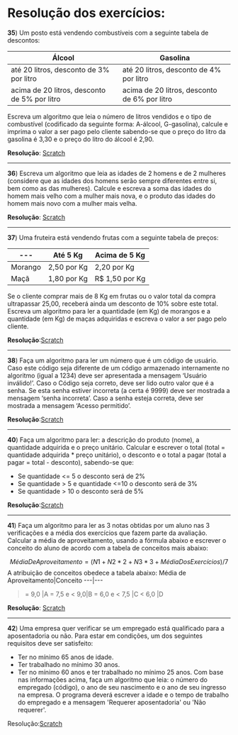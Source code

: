 # Resolução dos exercícios:

**35**) Um posto está vendendo combustíveis com a seguinte tabela de descontos:

Álcool | Gasolina
---|---
até 20 litros, desconto de 3% por litro|até 20 litros, desconto de 4% por litro
acima de 20 litros, desconto de 5% por litro|acima de 20 litros, desconto de 6% por litro

Escreva um algoritmo que leia o número de litros vendidos e o tipo de combustível (codificado da seguinte forma: A-álcool, G-gasolina), calcule e imprima o valor a ser pago pelo cliente sabendo-se que o preço do litro da gasolina é 3,30 e o preço do litro do álcool é 2,90.

**Resolução**: [Scratch](https://scratch.mit.edu/projects/427755427/)

___

**36**) Escreva um algoritmo que leia as idades de 2 homens e de 2 mulheres (considere que as idades dos homens serão sempre diferentes entre si, bem como as das mulheres). Calcule e escreva a soma das idades do homem mais velho com a mulher mais nova, e o produto das idades do homem mais novo com a mulher mais velha.

**Resolução**: [Scratch](https://scratch.mit.edu/projects/427876344/)
___
**37**) Uma fruteira está vendendo frutas com a seguinte tabela de preços:

---|Até 5 Kg|Acima de 5 Kg
---|---|---
Morango|2,50 por Kg|2,20 por Kg
Maçã|1,80 por Kg|R$ 1,50 por Kg

Se o cliente comprar mais de 8 Kg em frutas ou o valor total da compra ultrapassar 25,00, receberá ainda um desconto de 10% sobre este total. Escreva um algoritmo para ler a quantidade (em Kg) de morangos e a quantidade (em Kg) de maças adquiridas e escreva o valor a ser pago pelo cliente.

**Resolução**:[Scratch](https://scratch.mit.edu/projects/427882718/)

___

**38**) Faça um algoritmo para ler um número que é um código de usuário. Caso este código seja diferente de um código armazenado internamente no algoritmo (igual a 1234) deve ser apresentada a mensagem ‘Usuário inválido!’. Caso o Código seja correto, deve ser lido outro valor que é a senha. Se esta senha estiver incorreta (a certa é 9999) deve ser mostrada a mensagem ‘senha incorreta’. Caso a senha esteja correta, deve ser mostrada a mensagem ‘Acesso permitido’.

**Resolução**:[Scratch](https://scratch.mit.edu/projects/427889945/)
___

**40**) Faça um algoritmo para ler: a descrição do produto (nome), a quantidade adquirida e o preço unitário.
Calcular e escrever o total (total = quantidade adquirida * preço unitário), o desconto e o total a pagar (total a pagar = total - desconto), sabendo-se que:
- Se quantidade <= 5 o desconto será de 2%
- Se quantidade > 5 e quantidade <=10 o desconto será de 3%
- Se quantidade > 10 o desconto será de 5%

**Resolução**:[Scratch](https://scratch.mit.edu/projects/427868180/)

___

**41**) Faça um algoritmo para ler as 3 notas obtidas por um aluno nas 3 verificações e a média dos exercícios que fazem parte da avaliação. Calcular a média de aproveitamento, usando a fórmula abaixo e escrever o conceito do aluno de acordo com a tabela de conceitos mais abaixo:

$$
Média De Aproveitamento = (N1 + N2 * 2 + N3 * 3 + MédiaDosExercícios)/7
$$
A atribuição de conceitos obedece a tabela abaixo:
Média de Aproveitamento|Conceito
---|---
> = 9,0 |A
> = 7,5 e < 9,0|B
> = 6,0 e < 7,5 |C
< 6,0 |D

**Resolução**: [Scratch](https://scratch.mit.edu/projects/427851801/)
___

**42**) Uma empresa quer verificar se um empregado está qualificado para a aposentadoria ou não. Para estar em condições, um dos seguintes requisitos deve ser satisfeito:
- Ter no mínimo 65 anos de idade.
- Ter trabalhado no mínimo 30 anos.
- Ter no mínimo 60 anos e ter trabalhado no mínimo 25 anos.
Com base nas informações acima, faça um algoritmo que leia: o número do empregado (código), o ano de seu nascimento e o ano de seu ingresso na empresa. O programa deverá escrever a idade e o tempo de trabalho do empregado e a mensagem 'Requerer aposentadoria' ou 'Não requerer'.

Resolução:[Scratch](https://scratch.mit.edu/projects/427858677/)
